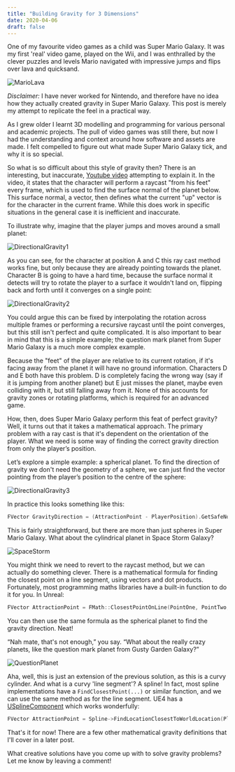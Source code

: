 ```yaml
---
title: "Building Gravity for 3 Dimensions"
date: 2020-04-06
draft: false
---
```


One of my favourite video games as a child was Super Mario Galaxy. It was my first 'real' video game, played on the Wii, and I was enthralled by the clever puzzles and levels Mario navigated with impressive jumps and flips over lava and quicksand.

![MarioLava](/directional_gravity/MarioLava.png)

_Disclaimer:_ I have never worked for Nintendo, and therefore have no idea how they actually created gravity in Super Mario Galaxy. This post is merely my attempt to replicate the feel in a practical way.

As I grew older I learnt 3D modelling and programming for various personal and academic projects. The pull of video games was still there, but now I had the understanding and context around how software and assets are made. I felt compelled to figure out what made Super Mario Galaxy tick, and why it is so special.

So what is so difficult about this style of gravity then? There is an interesting, but inaccurate, [Youtube video](https://youtu.be/vALtyrp87mI) attempting to explain it. In the video, it states that the character will perform a raycast "from his feet" every frame, which is used to find the surface normal of the planet below. This surface normal, a vector, then defines what the current "up" vector is for the character in the current frame. While this does work in specific situations in the general case it is inefficient and inaccurate.

To illustrate why, imagine that the player jumps and moves around a small planet:

![DirectionalGravity1](/directional_gravity/DirectionalGravity.png)

As you can see, for the character at position A and C this ray cast method works fine, but only because they are already pointing towards the planet. Character B is going to have a hard time, because the surface normal it detects will try to rotate the player to a surface it wouldn't land on, flipping back and forth until it converges on a single point:

![DirectionalGravity2](/directional_gravity/DirectionalGravity2.png)

You could argue this can be fixed by interpolating the rotation across multiple frames or performing a recursive raycast until the point converges, but this still isn't perfect and quite complicated. It is also important to bear in mind that this is a simple example; the question mark planet from Super Mario Galaxy is a much more complex example.

Because the "feet" of the player are relative to its current rotation, if it's facing away from the planet it will have no ground information. Characters D and E both have this problem. D is completely facing the wrong way (say if it is jumping from another planet) but E just misses the planet, maybe even colliding with it, but still falling away from it. None of this accounts for gravity zones or rotating platforms, which is required for an advanced game.

How, then, does Super Mario Galaxy perform this feat of perfect gravity? Well, it turns out that it takes a mathematical approach. The primary problem with a ray cast is that it's dependent on the orientation of the player. What we need is some way of finding the correct gravity direction from only the player’s position.

Let’s explore a simple example: a spherical planet. To find the direction of gravity we don't need the geometry of a sphere, we can just find the vector pointing from the player’s position to the centre of the sphere:

![DirectionalGravity3](/directional_gravity/DirectionalGravity3.png)

In practice this looks something like this:
```cpp
FVector GravityDirection = (AttractionPoint - PlayerPosition).GetSafeNormal()
```
This is fairly straightforward, but there are more than just spheres in Super Mario Galaxy. What about the cylindrical planet in Space Storm Galaxy?

![SpaceStorm](/directional_gravity/200px-SMG2_Space_Storm_Topman_Planet.png)

You might think we need to revert to the raycast method, but we can actually do something clever. There is a mathematical formula for finding the closest point on a line segment, using vectors and dot products. Fortunately, most programming maths libraries have a built-in function to do it for you. In Unreal:
```cpp
FVector AttractionPoint = FMath::ClosestPointOnLine(PointOne, PointTwo, PlayerPosition);
```
You can then use the same formula as the spherical planet to find the gravity direction. Neat!

“Nah mate, that's not enough,” you say. “What about the really crazy planets, like the question mark planet from Gusty Garden Galaxy?”

![QuestionPlanet](/directional_gravity/QuestionPlanet.png)

Aha, well, this is just an extension of the previous solution, as this is a curvy cylinder. And what is a curvy 'line segment'? A spline! In fact, most spline implementations have a ```FindClosestPoint(...)``` or similar function, and we can use the same method as for the line segment. UE4 has a [USplineComponent](https://docs.unrealengine.com/en-US/API/Runtime/Engine/Components/USplineComponent/index.html) which works wonderfully:

```cpp
FVector AttractionPoint = Spline->FindLocationClosestToWorldLocation(PlayerPosition, ESplineCoordinateSpace::World);
```
That's it for now! There are a few other mathematical gravity definitions that I'll cover in a later post.

What creative solutions have you come up with to solve gravity problems? Let me know by leaving a comment!
